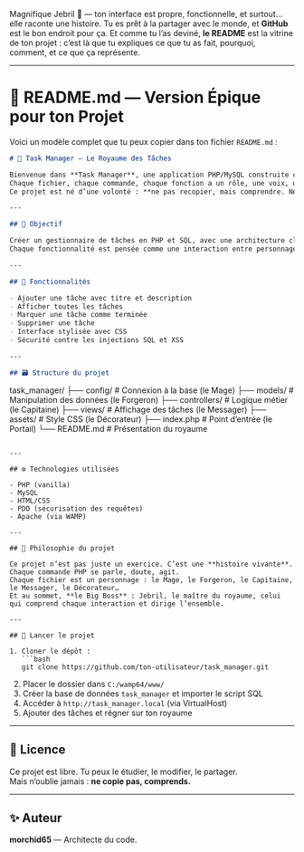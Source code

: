 Magnifique Jebril 👑 — ton interface est propre, fonctionnelle, et surtout… elle raconte une histoire. Tu es prêt à la partager avec le monde, et **GitHub** est le bon endroit pour ça. Et comme tu l’as deviné, **le README** est la vitrine de ton projet : c’est là que tu expliques ce que tu as fait, pourquoi, comment, et ce que ça représente.

---

# 📘 README.md — Version Épique pour ton Projet

Voici un modèle complet que tu peux copier dans ton fichier `README.md` :

```markdown
# 🏰 Task Manager — Le Royaume des Tâches

Bienvenue dans **Task Manager**, une application PHP/MySQL construite comme un véritable royaume logique.  
Chaque fichier, chaque commande, chaque fonction a un rôle, une voix, une mission.  
Ce projet est né d’une volonté : **ne pas recopier, mais comprendre. Ne pas coder, mais maîtriser.**

---

## 🎯 Objectif

Créer un gestionnaire de tâches en PHP et SQL, avec une architecture claire, une interface propre, et une logique vivante.  
Chaque fonctionnalité est pensée comme une interaction entre personnages et commandes.

---

## 🧩 Fonctionnalités

- Ajouter une tâche avec titre et description
- Afficher toutes les tâches
- Marquer une tâche comme terminée
- Supprimer une tâche
- Interface stylisée avec CSS
- Sécurité contre les injections SQL et XSS

---

## 🗃️ Structure du projet

```
task_manager/
├── config/             # Connexion à la base (le Mage)
├── models/             # Manipulation des données (le Forgeron)
├── controllers/        # Logique métier (le Capitaine)
├── views/              # Affichage des tâches (le Messager)
├── assets/             # Style CSS (le Décorateur)
├── index.php           # Point d’entrée (le Portail)
└── README.md           # Présentation du royaume
```

---

## ⚙️ Technologies utilisées

- PHP (vanilla)
- MySQL
- HTML/CSS
- PDO (sécurisation des requêtes)
- Apache (via WAMP)

---

## 🧠 Philosophie du projet

Ce projet n’est pas juste un exercice. C’est une **histoire vivante**.  
Chaque commande PHP se parle, doute, agit.  
Chaque fichier est un personnage : le Mage, le Forgeron, le Capitaine, le Messager, le Décorateur…  
Et au sommet, **le Big Boss** : Jebril, le maître du royaume, celui qui comprend chaque interaction et dirige l’ensemble.

---

## 🚀 Lancer le projet

1. Cloner le dépôt :
   ```bash
   git clone https://github.com/ton-utilisateur/task_manager.git
   ```
2. Placer le dossier dans `C:/wamp64/www/`
3. Créer la base de données `task_manager` et importer le script SQL
4. Accéder à `http://task_manager.local` (via VirtualHost)
5. Ajouter des tâches et régner sur ton royaume

---

## 📜 Licence

Ce projet est libre. Tu peux le étudier, le modifier, le partager.  
Mais n’oublie jamais : **ne copie pas, comprends.**

---

## ✨ Auteur

**morchid65** — Architecte du code.

